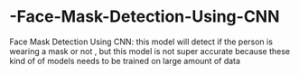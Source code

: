 # -Face-Mask-Detection-Using-CNN
Face Mask Detection Using CNN: this model will detect if the person is wearing a mask or not , but this model is not super accurate because these kind of of models needs to be trained on large amount of data 
